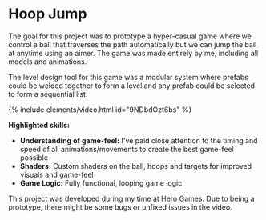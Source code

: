 ﻿---
name: Hoop Jump
tools: [Unity, C#, Prototype, Mobile, Hyper-casual]
image: /assets/hoopjumpsplash.png
description: Hyper-casual runner prototype
---

# Hoop Jump

The goal for this project was to prototype a hyper-casual game where we control a ball that traverses the path automatically
but we can jump the ball at anytime using an aimer. The game was made entirely by me, including all models and animations.

The level design tool for this game was a modular system where prefabs could be welded together to form a level and any prefab could be selected to form a sequential list.

{% include elements/video.html id="9NDbdOzt6bs" %}

**Highlighted skills:**

* **Understanding of game-feel:** I've paid close attention to the timing and speed of all animations/movements to create the best game-feel possible
* **Shaders:** Custom shaders on the ball, hoops and targets for improved visuals and game-feel
* **Game Logic:** Fully functional, looping game logic.

This project was developed during my time at Hero Games.
Due to being a prototype, there might be some bugs or unfixed issues in the video.
